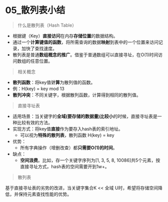 # 05_散列表小结

> 什么是散列表（Hash Table）

* 根据键（Key）**直接访问**在内存**存储位置**的数据结构。
* 通过一个**计算键值的函数**，将所需查询的数据**映射**到表中的一个位置来访问记录，加快了查找速度。
* 散列表是普通**数组概念的推广**。借鉴于普通数组可以直接寻址，在O(1)时间访问数组的任意位置。

> 相关概念

* **散列函数**：将key值**计算**为散列值的函数。
* 例：H(key) = key mod 13
* **散列冲突**：不同关键字，根据散列函数，计算得到相同的散列值。

> 直接寻址表

* 适用场景：当关键字的**全域(要存储的数据量)比较小**的时候，直接寻址表是一种比较有效的方法。
* 实现方式：将key值**直接**作为要存入hash表的索引地址。
  * 可以视为**特殊的散列表**，散列函数 H(key) = key
* 优势：
  * 所有字典操作（增删改查）都**只需要O(1)的时间**。
* 缺点：
  * **空间浪费**。比如，存一个关键字序列为[1, 3, 5, 8, 10086]共5个元素，按直接寻址方式，hash表的空间需要开到1w+。

> 散列表

基于直接寻址表的劣势的改进，当关键字集合K << 全域 U时，希望将存储空间降低，并保持元素查找性能的优势。
